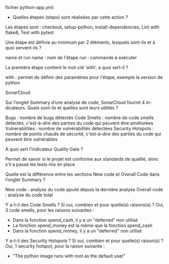 fichier python-app.yml: 

- Quelles étapes (steps) sont réalisées par cette action ?
  
Les étapes sont : checkout, setup-python, install-dependencies, Lint with flake8, Test with pytest

Une étape est définie au minimum par 2 éléments, lesquels sont-ils et
à quoi servent-ils ?

name et run
name : nom de l'étape
run : commande à exécuter

La première étape contient le mot-clé ‘with’, a quoi sert-il ?

with : permet de définir des paramètres pour l'étape, exemple la version de python

SonarCloud:

Sur l’onglet Summary d’une analyse de code, SonarCloud fournit 4 in-
dicateurs. Quels sont-ils et quelles sont leurs utilités ?

Bugs : nombre de bugs détectés
Code Smells : nombre de code smells détectés, c'est-à-dire des parties du code qui peuvent être améliorées
Vulnerabilities : nombre de vulnérabilités détectées
Security Hotspots : nombre de points chauds de sécurité, c'est-à-dire des parties du code qui peuvent être vulnérables

À quoi sert l’indicateur Quality Gate ?

Permet de savoir si le projet est conforme aux standards de qualité, donc s'il a passé les tests mis en place

Quelle est la différence entre les sections New code et Overall Code dans l’onglet Summary ?

New code : analyse du code ajouté depuis la dernière analyse
Overall code : analyse du code total

Y a-t-il des Code Smells ? Si oui, combien et pour quelle(s) raisons(s) ?
Oui, 3 code smells, pour les raisons suivantes :
- Dans la fonction spend_cash, il y a un "deferred" non utilisé
- La fonction spend_money est la même que la fonction spend_cash
- Dans la fonction spend_money, il y a un "deferred" non utilisé

Y a-t-il des Security Hotspots ? Si oui, combien et pour quelle(s) raison(s) ?
Oui, 1 security hotspot, pour la raison suivante :
- "The python image runs with root as the default user"


